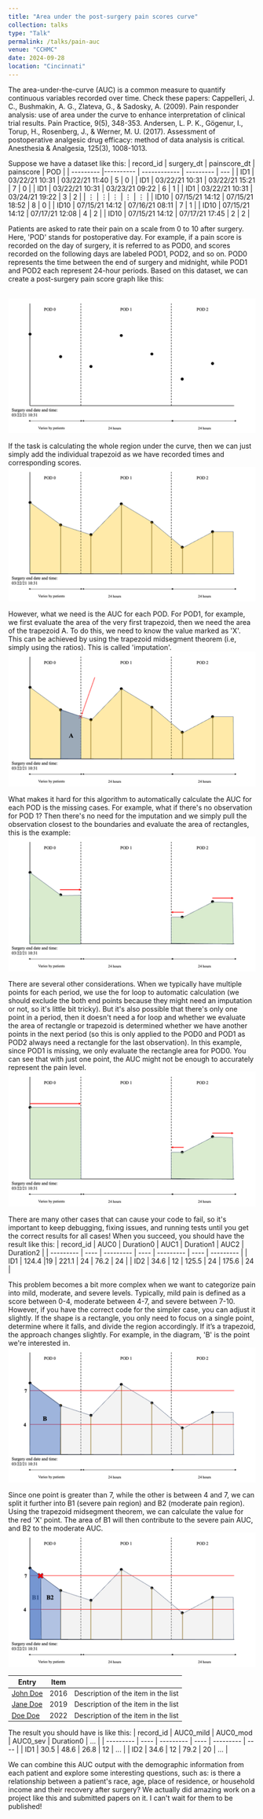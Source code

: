 ```yaml
---
title: "Area under the post-surgery pain scores curve"
collection: talks
type: "Talk"
permalink: /talks/pain-auc
venue: "CCHMC"
date: 2024-09-28
location: "Cincinnati"
---
```


The area-under-the-curve (AUC) is a common measure to quantify continuous variables recorded over time. Check these papers: 
Cappelleri, J. C., Bushmakin, A. G., Zlateva, G., & Sadosky, A. (2009). Pain responder analysis: use of area under the curve to enhance interpretation of clinical trial results. Pain Practice, 9(5), 348-353.
Andersen, L. P. K., Gögenur, I., Torup, H., Rosenberg, J., & Werner, M. U. (2017). Assessment of postoperative analgesic drug efficacy: method of data analysis is critical. Anesthesia & Analgesia, 125(3), 1008-1013.

Suppose we have a dataset like this:
| record_id | surgery_dt | painscore_dt | painscore | POD |
| --------- |---------- | ------------ | --------- | --- |
| ID1 | 03/22/21 10:31 | 03/22/21 11:40 | 5 | 0 |
| ID1 | 03/22/21 10:31 | 03/22/21 15:21 | 7 | 0 |
| ID1 | 03/22/21 10:31 | 03/23/21 09:22 | 6 | 1 |
| ID1 | 03/22/21 10:31 | 03/24/21 19:22 | 3 | 2 |
| ⋮ | ⋮| ⋮ | ⋮ | ⋮ |
| ID10 | 07/15/21 14:12 | 07/15/21 18:52 | 8 | 0 |
| ID10 | 07/15/21 14:12 | 07/16/21 08:11 | 7 | 1 |
| ID10 | 07/15/21 14:12 | 07/17/21 12:08 | 4 | 2 |
| ID10 | 07/15/21 14:12 | 07/17/21 17:45 | 2 | 2 |


Patients are asked to rate their pain on a scale from 0 to 10 after surgery. Here, 'POD' stands for postoperative day. For example, if a pain score is recorded on the day of surgery, it is referred to as POD0, and scores recorded on the following days are labeled POD1, POD2, and so on. POD0 represents the time between the end of surgery and midnight, while POD1 and POD2 each represent 24-hour periods. Based on this dataset, we can create a post-surgery pain score graph like this:

<br/><img src='/images/auc-1.png'>


If the task is calculating the whole region under the curve, then we can just simply add the individual trapezoid as we have recorded times and corresponding scores.
<br/><img src='/images/auc-3.png'>

However, what we need is the AUC for each POD. For POD1, for example, we first evaluate the area of the very first trapezoid, then we need the area of the trapezoid A. To do this, we need to know the value marked as 'X'. This can be achieved by using the trapezoid midsegment theorem (i.e, simply using the ratios). This is called 'imputation'. 
<br/><img src='/images/auc-4.png'>

What makes it hard for this algorithm to automatically calculate the AUC for each POD is the missing cases. For example, what if there's no observation for POD 1? Then there's no need for the imputation and we simply pull the observation closest to the boundaries and evaluate the area of rectangles, this is the example:
<br/><img src='/images/auc-5.png'>


There are several other considerations. When we typically have multiple points for each period, we use the for loop to automatic calculation (we should exclude the both end points because they might need an imputation or not, so it's little bit tricky). But it's also possible that there's only one point in a period, then it doesn't need a for loop and whether we evaluate the area of rectangle or trapezoid is determined whether we have another points in the next period (so this is only applied to the POD0 and POD1 as POD2 always need a rectangle for the last observation). In this example, since POD1 is missing, we only evaluate the rectangle area for POD0. You can see that with just one point, the AUC might not be enough to accurately represent the pain level.
<br/><img src='/images/auc-6.png'>

There are many other cases that can cause your code to fail, so it's important to keep debugging, fixing issues, and running tests until you get the correct results for all cases! When you succeed, you should have the result like this:
| record_id | AUC0 | Duration0 | AUC1 | Duration1 | AUC2 | Duration2 |
| --------- | ---- | --------- | ---- | --------- | ---- | --------- |
| ID1 | 124.4 |19 | 221.1 | 24 | 76.2 | 24 |
| ID2 | 34.6 | 12 | 125.5 | 24 | 175.6 | 24 |

This problem becomes a bit more complex when we want to categorize pain into mild, moderate, and severe levels. Typically, mild pain is defined as a score between 0-4, moderate between 4-7, and severe between 7-10. However, if you have the correct code for the simpler case, you can adjust it slightly. If the shape is a rectangle, you only need to focus on a single point, determine where it falls, and divide the region accordingly. If it’s a trapezoid, the approach changes slightly. For example, in the diagram, 'B' is the point we're interested in.
<br/><img src='/images/auc-7.png'>

Since one point is greater than 7, while the other is between 4 and 7, we can split it further into B1 (severe pain region) and B2 (moderate pain region). Using the trapezoid midsegment theorem, we can calculate the value for the red 'X' point. The area of B1 will then contribute to the severe pain AUC, and B2 to the moderate AUC.
<br/><img src='/images/auc-8.png'>


| Entry            | Item   |                                                              |
| --------         | ------ | ------------------------------------------------------------ |
| [John Doe](#)    | 2016   | Description of the item in the list                          |
| [Jane Doe](#)    | 2019   | Description of the item in the list                          |
| [Doe Doe](#)     | 2022   | Description of the item in the list                          |


The result you should have is like this:
| record_id | AUC0_mild | AUC0_mod | AUC0_sev | Duration0 | ... |
| --------- | ---- | --------- | ---- | --------- | ---- |
| ID1 | 30.5 | 48.6 | 26.8 | 12 | ... |
| ID2 | 34.6 | 12 | 79.2 | 20 | ... |

We can combine this AUC output with the demographic information from each patient and explore some interesting questions, such as: is there a relationship between a patient's race, age, place of residence, or household income and their recovery after surgery? We actually did amazing work on a project like this and submitted papers on it. I can't wait for them to be published!













